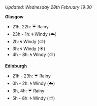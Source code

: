 *Updated: Wednesday 28th February 19:30*

**Glasgow**

* 21h, 22h: :umbrella: Rainy
* 23h - 1h: :cyclone: Windy (:cloud:)
* 2h: :cyclone: Windy (:partly_sunny:)
* 3h: :cyclone: Windy (:sunny:)
* 4h - 8h: :cyclone: Windy (:partly_sunny:)

**Edinburgh**

* 21h - 23h: :umbrella: Rainy
* 0h - 2h: :cyclone: Windy (:cloud:)
* 3h, 4h: :umbrella: Rainy
* 5h - 8h: :cyclone: Windy (:partly_sunny:)
